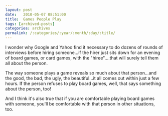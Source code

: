```yaml
---
layout: post
date:	2010-05-07 08:51:00
title:  Games People Play
tags: [archived-posts]
categories: archives
permalink: /:categories/:year/:month/:day/:title/
---
```

I wonder why Google and Yahoo find it necessary to do dozens of rounds of interviews before hiring someone...if the hirer just sits down for an evening of board games, or card games, with the "hiree"....that will surely tell them all about the person.

The way someone plays a game reveals so much about that person...and the good, the bad, the ugly, the beautiful...it all comes out within just a few hours. If the person refuses to play board games, well, that says something about the person, too!

And I think it's also true that if you are comfortable playing board games with someone, you'll be comfortable with that person in other situations, too.
